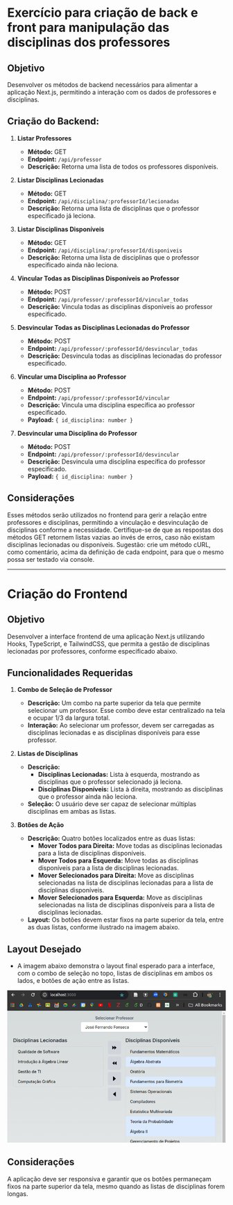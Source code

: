 # Exercício para criação de back e front para manipulação das disciplinas dos professores

## Objetivo
Desenvolver os métodos de backend necessários para alimentar a aplicação Next.js, permitindo a interação com os dados de professores e disciplinas.

## Criação do Backend:

1. **Listar Professores**
   - **Método:** GET
   - **Endpoint:** `/api/professor`
   - **Descrição:** Retorna uma lista de todos os professores disponíveis.

2. **Listar Disciplinas Lecionadas**
   - **Método:** GET
   - **Endpoint:** `/api/disciplina/:professorId/lecionadas`
   - **Descrição:** Retorna uma lista de disciplinas que o professor especificado já leciona.

3. **Listar Disciplinas Disponíveis**
   - **Método:** GET
   - **Endpoint:** `/api/disciplina/:professorId/disponiveis`
   - **Descrição:** Retorna uma lista de disciplinas que o professor especificado ainda não leciona.

4. **Vincular Todas as Disciplinas Disponíveis ao Professor**
   - **Método:** POST
   - **Endpoint:** `/api/professor/:professorId/vincular_todas`
   - **Descrição:** Vincula todas as disciplinas disponíveis ao professor especificado.

5. **Desvincular Todas as Disciplinas Lecionadas do Professor**
   - **Método:** POST
   - **Endpoint:** `/api/professor/:professorId/desvincular_todas`
   - **Descrição:** Desvincula todas as disciplinas lecionadas do professor especificado.

6. **Vincular uma Disciplina ao Professor**
   - **Método:** POST
   - **Endpoint:** `/api/professor/:professorId/vincular`
   - **Descrição:** Vincula uma disciplina específica ao professor especificado.
   - **Payload:** `{ id_disciplina: number }`

7. **Desvincular uma Disciplina do Professor**
   - **Método:** POST
   - **Endpoint:** `/api/professor/:professorId/desvincular`
   - **Descrição:** Desvincula uma disciplina específica do professor especificado.
   - **Payload:** `{ id_disciplina: number }`

## Considerações
Esses métodos serão utilizados no frontend para gerir a relação entre professores e disciplinas, permitindo a vinculação e desvinculação de disciplinas conforme a necessidade. Certifique-se de que as respostas dos métodos GET retornem listas vazias ao invés de erros, caso não existam disciplinas lecionadas ou disponíveis.
Sugestão: crie um método cURL, como comentário, acima da definição de cada endpoint, para que o mesmo possa ser testado via console.

---

# Criação do Frontend

## Objetivo
Desenvolver a interface frontend de uma aplicação Next.js utilizando Hooks, TypeScript, e TailwindCSS, que permita a gestão de disciplinas lecionadas por professores, conforme especificado abaixo.

## Funcionalidades Requeridas

1. **Combo de Seleção de Professor**
   - **Descrição:** Um combo na parte superior da tela que permite selecionar um professor. Esse combo deve estar centralizado na tela e ocupar 1/3 da largura total.
   - **Interação:** Ao selecionar um professor, devem ser carregadas as disciplinas lecionadas e as disciplinas disponíveis para esse professor.

2. **Listas de Disciplinas**
   - **Descrição:** 
     - **Disciplinas Lecionadas:** Lista à esquerda, mostrando as disciplinas que o professor selecionado já leciona.
     - **Disciplinas Disponíveis:** Lista à direita, mostrando as disciplinas que o professor ainda não leciona.
   - **Seleção:** O usuário deve ser capaz de selecionar múltiplas disciplinas em ambas as listas.

3. **Botões de Ação**
   - **Descrição:** Quatro botões localizados entre as duas listas:
     - **Mover Todos para Direita:** Move todas as disciplinas lecionadas para a lista de disciplinas disponíveis.
     - **Mover Todos para Esquerda:** Move todas as disciplinas disponíveis para a lista de disciplinas lecionadas.
     - **Mover Selecionados para Direita:** Move as disciplinas selecionadas na lista de disciplinas lecionadas para a lista de disciplinas disponíveis.
     - **Mover Selecionados para Esquerda:** Move as disciplinas selecionadas na lista de disciplinas disponíveis para a lista de disciplinas lecionadas.
   - **Layout:** Os botões devem estar fixos na parte superior da tela, entre as duas listas, conforme ilustrado na imagem abaixo.

## Layout Desejado

- A imagem abaixo demonstra o layout final esperado para a interface, com o combo de seleção no topo, listas de disciplinas em ambos os lados, e botões de ação entre as listas.

![Layout Esperado](./app/app.png)

## Considerações
A aplicação deve ser responsiva e garantir que os botões permaneçam fixos na parte superior da tela, mesmo quando as listas de disciplinas forem longas.
